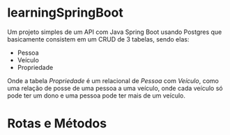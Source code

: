 # learningSpringBoot
Um projeto simples de um API com Java Spring Boot usando Postgres que basicamente consistem em um CRUD de 3 tabelas, sendo elas: 

* Pessoa
* Veículo
* Propriedade

Onde a tabela *Propriedade* é um relacional de *Pessoa* com *Veículo*, como uma relação de posse de uma pessoa a uma veículo, onde cada veículo só pode ter um dono e uma
pessoa pode ter mais de um veículo.

# Rotas e Métodos
